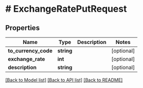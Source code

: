 # # ExchangeRatePutRequest

## Properties

Name | Type | Description | Notes
------------ | ------------- | ------------- | -------------
**to_currency_code** | **string** |  | [optional]
**exchange_rate** | **int** |  | [optional]
**description** | **string** |  | [optional]

[[Back to Model list]](../../README.md#models) [[Back to API list]](../../README.md#endpoints) [[Back to README]](../../README.md)
